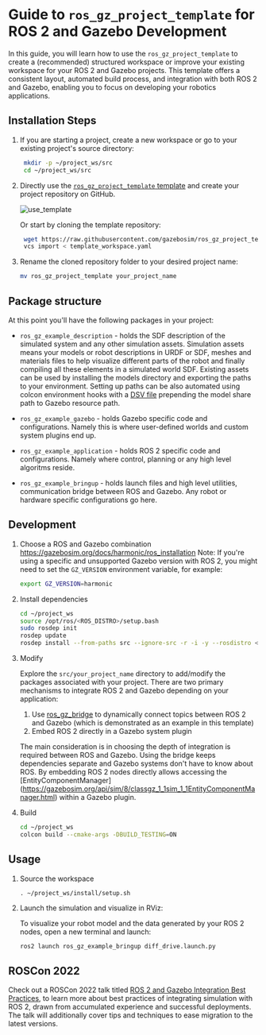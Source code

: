 # Guide to `ros_gz_project_template` for ROS 2 and Gazebo Development

In this guide, you will learn how to use the `ros_gz_project_template` to create a (recommended) structured workspace or improve your existing workspace for your ROS 2 and Gazebo projects. This template offers a consistent layout, automated build process, and integration with both ROS 2 and Gazebo, enabling you to focus on developing your robotics applications.

## Installation Steps

1. If you are starting a project, create a new workspace or go to your existing project's source directory:

   ```bash
    mkdir -p ~/project_ws/src
    cd ~/project_ws/src
    ```

2. Directly use the [`ros_gz_project_template` template](https://github.com/gazebosim/ros_gz_project_template) and create your project repository on GitHub.

   ![use_template](tutorials/ros2_integration/use_template.png)

   Or start by cloning the template repository:

   ```bash
    wget https://raw.githubusercontent.com/gazebosim/ros_gz_project_template/main/template_workspace.yaml
    vcs import < template_workspace.yaml
   ```

3. Rename the cloned repository folder to your desired project name:

   ```bash
   mv ros_gz_project_template your_project_name
   ```

## Package structure

At this point you'll have the following packages in your project:

* `ros_gz_example_description` - holds the SDF description of the simulated system and any other simulation assets. 
Simulation assets means your models or robot descriptions in URDF or SDF, meshes and materials files to help visualize different parts of the robot and finally compiling all these elements in a simulated world SDF. Existing assets can be used by installing the models directory and exporting the paths to your environment. 
Setting up paths can be also automated using colcon environment hooks with a [DSV file](https://colcon.readthedocs.io/en/released/developer/environment.html?highlight=dsv#dsv-files) prepending the model share path to Gazebo resource path.

* `ros_gz_example_gazebo` - holds Gazebo specific code and configurations. Namely this is where user-defined worlds and custom system plugins end up.

* `ros_gz_example_application` - holds ROS 2 specific code and configurations. Namely where control, planning or any high level algoritms reside.

* `ros_gz_example_bringup` - holds launch files and high level utilities, communication bridge between ROS and Gazebo. Any robot or hardware specific configurations go here.

## Development

1. Choose a ROS and Gazebo combination  https://gazebosim.org/docs/harmonic/ros_installation
   Note: If you're using a specific and unsupported Gazebo version with ROS 2, you might need to set the `GZ_VERSION` environment variable, for example:

    ```bash
    export GZ_VERSION=harmonic
    ```

2. Install dependencies

    ```bash
    cd ~/project_ws
    source /opt/ros/<ROS_DISTRO>/setup.bash
    sudo rosdep init
    rosdep update
    rosdep install --from-paths src --ignore-src -r -i -y --rosdistro <ROS_DISTRO>
    ```

3. Modify

   Explore the `src/your_project_name` directory to add/modify the packages associated with your project.
   There are two primary mechanisms to integrate ROS 2 and Gazebo depending on your application:
    1. Use [ros_gz_bridge](https://github.com/gazebosim/ros_gz) to dynamically connect topics between ROS 2 and Gazebo (which is demonstrated as an example in this template)
    2. Embed ROS 2 directly in a Gazebo system plugin

    The main consideration is in choosing the depth of integration is required between ROS and Gazebo. Using the bridge keeps dependencies separate and Gazebo systems don't have to know about ROS. By embedding ROS 2 nodes directly allows accessing the [EntityComponentManager]
    (https://gazebosim.org/api/sim/8/classgz_1_1sim_1_1EntityComponentManager.html) within a Gazebo plugin.

4. Build

    ```bash
    cd ~/project_ws
    colcon build --cmake-args -DBUILD_TESTING=ON
    ```

## Usage

1. Source the workspace

    `. ~/project_ws/install/setup.sh`

2. Launch the simulation and visualize in RViz:
    
    To visualize your robot model and the data generated by your ROS 2 nodes, open a new terminal and launch:

   ```bash
   ros2 launch ros_gz_example_bringup diff_drive.launch.py
   ```

## ROSCon 2022
Check out a ROSCon 2022 talk titled [ROS 2 and Gazebo Integration Best Practices](https://vimeo.com/showcase/9954564/video/767127300), to learn more about best practices of integrating simulation with ROS 2, drawn from accumulated experience and successful deployments. The talk will additionally cover tips and techniques to ease migration to the latest versions.
